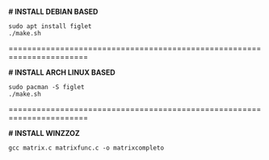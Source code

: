 **# INSTALL DEBIAN BASED**

```shell
sudo apt install figlet
./make.sh 
```

=======================================================================

**# INSTALL ARCH LINUX BASED**

```shell
sudo pacman -S figlet
./make.sh
```

=======================================================================

**# INSTALL WINZZOZ**

```batch
gcc matrix.c matrixfunc.c -o matrixcompleto
```
